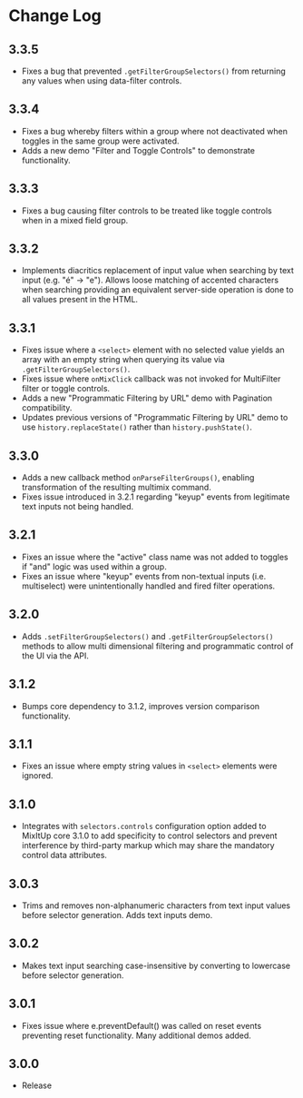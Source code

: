 Change Log
==========

## 3.3.5
- Fixes a bug that prevented `.getFilterGroupSelectors()` from returning any values when using data-filter controls.

## 3.3.4
- Fixes a bug whereby filters within a group where not deactivated when toggles in the same group were activated.
- Adds a new demo "Filter and Toggle Controls" to demonstrate functionality.

## 3.3.3
- Fixes a bug causing filter controls to be treated like toggle controls when in a mixed field group.

## 3.3.2

- Implements diacritics replacement of input value when searching by text input (e.g. "é" -> "e"). Allows loose matching of accented characters when searching providing an equivalent server-side operation is done to all values present in the HTML.

## 3.3.1

- Fixes issue where a `<select>` element with no selected value yields an array with an empty string when querying its value via `.getFilterGroupSelectors()`.
- Fixes issue where `onMixClick` callback was not invoked for MultiFilter filter or toggle controls.
- Adds a new "Programmatic Filtering by URL" demo with Pagination compatibility.
- Updates previous versions of "Programmatic Filtering by URL" demo to use `history.replaceState()` rather than `history.pushState()`.

## 3.3.0

- Adds a new callback method `onParseFilterGroups()`, enabling transformation of the resulting multimix command.
- Fixes issue introduced in 3.2.1 regarding "keyup" events from legitimate text inputs not being handled.

## 3.2.1

- Fixes an issue where the "active" class name was not added to toggles if "and" logic was used within a group.
- Fixes an issue where "keyup" events from non-textual inputs (i.e. multiselect) were unintentionally handled and fired filter operations.

## 3.2.0

- Adds `.setFilterGroupSelectors()` and `.getFilterGroupSelectors()` methods to allow multi dimensional filtering
and programmatic control of the UI via the API.


## 3.1.2

- Bumps core dependency to 3.1.2, improves version comparison functionality.


## 3.1.1

- Fixes an issue where empty string values in `<select>` elements were ignored.

## 3.1.0

- Integrates with `selectors.controls` configuration option added to MixItUp core 3.1.0 to add specificity to control
selectors and prevent interference by third-party markup which may share the mandatory control data attributes.

## 3.0.3

- Trims and removes non-alphanumeric characters from text input values before selector generation. Adds text inputs demo.

## 3.0.2

- Makes text input searching case-insensitive by converting to lowercase before selector generation.

## 3.0.1

- Fixes issue where e.preventDefault() was called on reset events preventing reset functionality. Many additional demos added.

## 3.0.0

- Release











